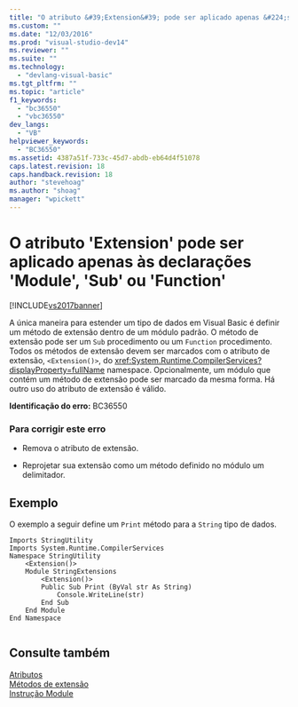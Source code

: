 ```yaml
---
title: "O atributo &#39;Extension&#39; pode ser aplicado apenas &#224;s declara&#231;&#245;es &#39;Module&#39;, &#39;Sub&#39; ou &#39;Function&#39; | Microsoft Docs"
ms.custom: ""
ms.date: "12/03/2016"
ms.prod: "visual-studio-dev14"
ms.reviewer: ""
ms.suite: ""
ms.technology: 
  - "devlang-visual-basic"
ms.tgt_pltfrm: ""
ms.topic: "article"
f1_keywords: 
  - "bc36550"
  - "vbc36550"
dev_langs: 
  - "VB"
helpviewer_keywords: 
  - "BC36550"
ms.assetid: 4387a51f-733c-45d7-abdb-eb64d4f51078
caps.latest.revision: 18
caps.handback.revision: 18
author: "stevehoag"
ms.author: "shoag"
manager: "wpickett"
---
```

# O atributo &#39;Extension&#39; pode ser aplicado apenas &#224;s declara&#231;&#245;es &#39;Module&#39;, &#39;Sub&#39; ou &#39;Function&#39;
[!INCLUDE[vs2017banner](../../../csharp/includes/vs2017banner.md)]

A única maneira para estender um tipo de dados em Visual Basic é definir um método de extensão dentro de um módulo padrão.  O método de extensão pode ser um `Sub` procedimento ou um `Function` procedimento.  Todos os métodos de extensão devem ser marcados com o atributo de extensão, `<Extension()>`, do <xref:System.Runtime.CompilerServices?displayProperty=fullName> namespace.  Opcionalmente, um módulo que contém um método de extensão pode ser marcado da mesma forma.  Há outro uso do atributo de extensão é válido.  
  
 **Identificação do erro:**  BC36550  
  
### Para corrigir este erro  
  
-   Remova o atributo de extensão.  
  
-   Reprojetar sua extensão como um método definido no módulo um delimitador.  
  
## Exemplo  
 O exemplo a seguir define um `Print` método para a `String` tipo de dados.  
  
```  
Imports StringUtility  
Imports System.Runtime.CompilerServices  
Namespace StringUtility  
    <Extension()>   
    Module StringExtensions  
        <Extension()>   
        Public Sub Print (ByVal str As String)  
            Console.WriteLine(str)  
        End Sub  
    End Module  
End Namespace  
  
```  
  
## Consulte também  
 [Atributos](../Topic/Attributes%20\(C%23%20and%20Visual%20Basic\).md)   
 [Métodos de extensão](../../../visual-basic/programming-guide/language-features/procedures/extension-methods.md)   
 [Instrução Module](../../../visual-basic/language-reference/statements/module-statement.md)
